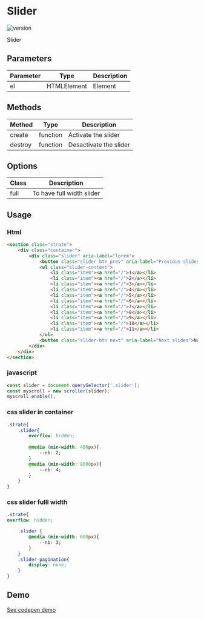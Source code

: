 
# Slider

![version](https://img.shields.io/github/manifest-json/v/Natjo/slider)

Slider


## Parameters
| Parameter | Type | Description |
| ------ | ------ | ------ |
| el | HTMLElement | Element |

## Methods
| Method | Type | Description |
| ------ | ------ | ------ |
| create | function | Activate the slider |
| destroy | function | Desactivate the slider |

## Options
| Class  | Description |
| ------ | ------ |
| full | To have full width slider |

## Usage

### Html
```html
<section class="strate">
	<div class="container">
		<div class="slider" aria-label="lorem">
			<button class="slider-btn prev" aria-label="Previous slides">Prev</button>
			<ul class="slider-content">
				<li class="item"><a href="/">1</a></li>
				<li class="item"><a href="/">2</a></li>
				<li class="item"><a href="/">3</a></li>
				<li class="item"><a href="/">4</a></li>
				<li class="item"><a href="/">5</a></li>
				<li class="item"><a href="/">6</a></li>
				<li class="item"><a href="/">7</a></li>
				<li class="item"><a href="/">8</a></li>
				<li class="item"><a href="/">9</a></li>
				<li class="item"><a href="/">10</a></li>
				<li class="item"><a href="/">11</a></li>
			</ul>
			<button class="slider-btn next" aria-label="Next slides">Next</button>
		</div>
	</div>
</section>
```

### javascript
```javascript
const slider = document.querySelector('.slider');
const myscroll = new scroller(slider);
myscroll.enable();
```

### css slider in container
```css
.strate{
	.slider{
		overflow: hidden;
		
		@media (min-width: 400px){
			--nb: 2;
		}
		@media (min-width: 8000px){
			--nb: 4;
		}
	}
}
```

### css slider fulll width
```css
.strate{
overflow: hidden;

	.slider {
		@media (min-width: 600px){
			--nb: 3;
		}
	}
	.slider-pagination{
		display: none;
	}
}
```

## Demo
[See codepen demo](https://codepen.io/natjo/pen/JjOPMMX)
